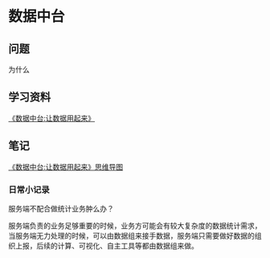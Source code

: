# 数据中台



## 问题

为什么

## 学习资料

[《数据中台:让数据用起来》](https://weread.qq.com/web/reader/ebd324a071a1a788ebd9518)



## 笔记

[《数据中台:让数据用起来》思维导图 ](https://www.processon.com/view/link/5ec2a542e401fd16f44493ef)





### 日常小记录

服务端不配合做统计业务肿么办？

服务端负责的业务足够重要的时候，业务方可能会有较大复杂度的数据统计需求，当服务端无力处理的时候，可以由数据组来接手数据，服务端只需要做好数据的组织上报，后续的计算、可视化、自主工具等都由数据组来做。


